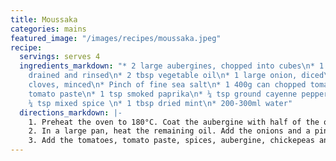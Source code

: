 ```yaml
---
title: Moussaka
categories: mains
featured_image: "/images/recipes/moussaka.jpeg"
recipe:
  servings: serves 4
  ingredients_markdown: "* 2 large aubergines, chopped into cubes\n* 1 400g can chickpeas,
    drained and rinsed\n* 2 tbsp vegetable oil\n* 1 large onion, diced\n* 2 garlic
    cloves, minced\n* Pinch of fine sea salt\n* 1 400g can chopped tomatoes\n* 1 tbsp
    tomato paste\n* 1 tsp smoked paprika\n* ¼ tsp ground cayenne pepper\n* ½ tsp cinnamon\n*
    ¼ tsp mixed spice \n* 1 tbsp dried mint\n* 200-300ml water"
  directions_markdown: |-
    1. Preheat the oven to 180°C. Coat the aubergine with half of the oil and roast until tender (about 20-30 minutes).
    2. In a large pan, heat the remaining oil. Add the onions and a pinch of salt and saute until translucent, about 5 minutes. Add the garlic and cook until fragrant.
    3. Add the tomatoes, tomato paste, spices, aubergine, chickepeas and mint. Bring to a simmer and cook until flavors meld, about 20 minutes. Add additional water as necessary to maintain a stew-like consistency
---
```

